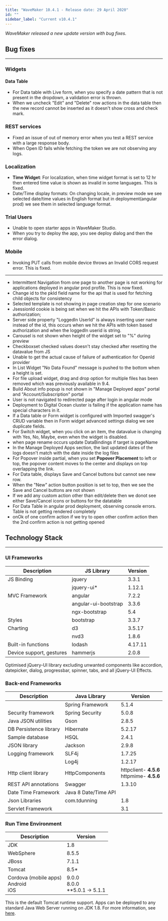 ```yaml
---
title: "WaveMaker 10.4.1 - Release date: 29 April 2020"
id: ""
sidebar_label: "Current v10.4.1"
---
```

*WaveMaker released a new update version with bug fixes.*

## Bug fixes

---

### Widgets

#### Data Table

- For Data table with Live form, when you specify a date pattern that is not present in the dropdown, a validation error is thrown.
- When we uncheck "Edit" and "Delete" row actions in the data table then the new record cannot be inserted as it doesn't show cross and check mark.

### REST services

- Fixed an issue of out of memory error when you test a REST service with a large response body.
- When Open ID fails while fetching the token we are not observing any logs.

### Localization

- **Time Widget**: For localization, when time widget format is set to 12 hr then entered time value is shown as invalid in some languages. This is fixed.
- Date/Time display formats: On changing locale, in preview mode we see selected date/time values in English format but in deployment(angular prod) we see them in selected language format.

### Trial Users

- Unable to open starter apps in WaveMaker Studio.
- When you try to deploy the app, you see deploy dialog and then the error dialog.

### Mobile

- Invoking PUT calls from mobile device throws an Invalid CORS request error. This is fixed.

---

- Intermittent Navigation from one page to another page is not working for applications deployed in angular prod profile. This is now fixed.
- Change id to the pkId field name for the api that is used for fetching child objects for consistency
- Selected template is not showing in page creation step for one scenario
- JsessionId cookie is being set when we hit the APIs with Token/Basic authorization;
- Server side property "LoggedIn UserId" is always inserting user name instead of the id, this occurs when we hit the APIs with token based authorization and when the loggedIn userid is string.
- Carousel is not shown when height of the widget set to "%" during preview
- Checkboxset checked values doesn't stay checked after resetting the datavalue from JS
- Unable to get the actual cause of failure of authentication for OpenId provider
- In List Widget "No Data Found" message is pushed to the bottom when a height is set.
- For file upload widget, drag and drop option for multiple files has been removed which was previously available in 9.4.
- Build About info popup is not shown in "Manage Deployed apps" portal and "Account/Subscription" portal
- User is not navigated to redirected page after login in angular mode
- Deployment to Digital Ocean cluster is failing if the application name has special characters in it.
- If a Data table or Form widget is configured with Imported swagger's CRUD variable then in Form widget advanced settings dialog we see duplicate fields.
- For Switch widget, when you click on an item, the datavalue is changing with Yes, No, Maybe, even when the widget is disabled.
- when page rename occurs update DataBindings if target is pageName
- In the Manage Deployed Apps section, the last updated dates of the logs doesn't match with the date inside the log files
- For Popover inside partial, when you set **Popover Placement** to left or top, the popover content moves to the center and displays on top overlapping the link.
- For Data table, displays Save and Cancel buttons but cannot see new row.
- When the "New" action button position is set to top, then we see the Save and Cancel buttons are not shown
- If we add any custom action other than edit/delete then we donot see either Save/Cancel icons or buttons for the datatable
- For Data Table in angular prod deployment, observing console errors. Table is not getting rendered completely
- onOk of one confirm action if we try to open other confirm action then the 2nd confirm action is not getting opened


## Technology Stack

---

### UI Frameworks

| Description | JS Library | Version |
| --- | --- | --- |
| JS Binding | jquery | 3.3.1 |
|  | jquery-ui* | 1.12.1 |
| MVC Framework | angular | 7.2.2 |
|  | angular-ui-bootstrap | 3.3.6 |
|  | ngx-bootstrap |5.4|
| Styles | bootstrap | 3.3.7 |
| Charting | d3 | 3.5.17 |
|  | nvd3 | 1.8.6 |
| Built-in functions | lodash | 4.17.11 |
| Device support, gestures | hammerjs | 2.0.8 |

Optimised jQuery-UI library excluding unwanted components like accordion, datepicker, dialog, progressbar, spinner, tabs, and all jQuery-UI Effects.

### Back-end Frameworks

| Description | Java Library | Version |
| --- | --- | --- |
|  | Spring Framework |5.1.4 |
| Security framework | Spring Security | 5.0.8 |
| Java JSON utilities | Gson |2.8.5 |
| DB Persistence library | Hibernate |5.2.17 |
| Sample database | HSQL |2.4.1 |
| JSON library | Jackson |2.9.8 |
| Logging framework | SLF4j |1.7.25 |
|  | Log4j | 1.2.17 |
| Http client library | HttpComponents |httpclient- **4.5.6** <br> httpmime- **4.5.6** |
| REST API annotations | Swagger | 1.3.10 |
| Date Time Framework | Java 8 Date/Time API |  |
| Json Libraries | com.tdunning |  1.8 |
| Servlet Framework |  | 3.1 |

### Run Time Environment

| Description | Version |
| --- | --- |
| JDK | 1.8 |
| WebSphere | 8.5.5 |
| JBoss | 7.1.1 |
| Tomcat | 8.5* |
| Cordova (mobile apps) <br> Android <br> iOS | 9.0.0 <br> 8.0.0   <br> **5.0.1 -> 5.1.1|


This is the default Tomcat runtime support. Apps can be deployed to any standard Java Web Server running on JDK 1.8. For more information, see [here](/learn/app-development/deployment/deployment-web-server).
